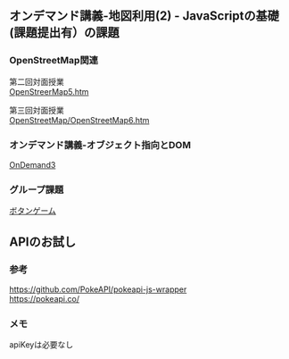 ## オンデマンド講義-地図利用(2) - JavaScriptの基礎(課題提出有）の課題

### OpenStreetMap関連

第二回対面授業  
[OpenStreerMap5.htm](https://github.com/k8m-git/programinng-class/blob/master/OpenStreetMap/OpenStreerMap5.htm)

第三回対面授業  
[OpenStreetMap/OpenStreetMap6.htm](https://github.com/k8m-git/programinng-class/blob/master/OpenStreetMap/OpenStreetMap6.htm)

### オンデマンド講義-オブジェクト指向とDOM
[OnDemand3](https://github.com/k8m-git/programinng-class/tree/master/OnDemand3)

### グループ課題
[ボタンゲーム](https://github.com/k8m-git/programinng-class/blob/master/Group/image_search00-1.htm)

## APIのお試し

### 参考
https://github.com/PokeAPI/pokeapi-js-wrapper  
https://pokeapi.co/

### メモ
apiKeyは必要なし
